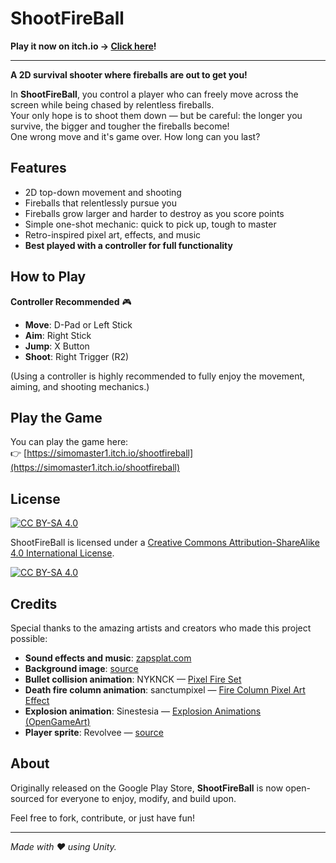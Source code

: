 # ShootFireBall

**Play it now on itch.io → [Click here](https://simomaster1.itch.io/shootfireball)!**

---

**A 2D survival shooter where fireballs are out to get you!**

In **ShootFireBall**, you control a player who can freely move across the screen while being chased by relentless fireballs.  
Your only hope is to shoot them down — but be careful: the longer you survive, the bigger and tougher the fireballs become!  
One wrong move and it's game over. How long can you last?

## Features
- 2D top-down movement and shooting
- Fireballs that relentlessly pursue you
- Fireballs grow larger and harder to destroy as you score points
- Simple one-shot mechanic: quick to pick up, tough to master
- Retro-inspired pixel art, effects, and music
- **Best played with a controller for full functionality**

## How to Play
**Controller Recommended** 🎮
- **Move**: D-Pad or Left Stick
- **Aim**: Right Stick
- **Jump**: X Button
- **Shoot**: Right Trigger (R2)

(Using a controller is highly recommended to fully enjoy the movement, aiming, and shooting mechanics.)

## Play the Game
You can play the game here:  
👉 [https://simomaster1.itch.io/shootfireball](https://simomaster1.itch.io/shootfireball)

## License

[![CC BY-SA 4.0][cc-by-sa-shield]][cc-by-sa]

ShootFireBall is licensed under a
[Creative Commons Attribution-ShareAlike 4.0 International License][cc-by-sa].

[![CC BY-SA 4.0][cc-by-sa-image]][cc-by-sa]

[cc-by-sa]: http://creativecommons.org/licenses/by-sa/4.0/
[cc-by-sa-image]: https://licensebuttons.net/l/by-sa/4.0/88x31.png
[cc-by-sa-shield]: https://img.shields.io/badge/License-CC%20BY--SA%204.0-lightgrey.svg


## Credits
Special thanks to the amazing artists and creators who made this project possible:

- **Sound effects and music**: [zapsplat.com](https://www.zapsplat.com)
- **Background image**: [source](https://agk-adventures.fandom.com/wiki/Hell)
- **Bullet collision animation**: NYKNCK — [Pixel Fire Set](https://kvsr.itch.io/pixel-fire-set)
- **Death fire column animation**: sanctumpixel — [Fire Column Pixel Art Effect](https://sanctumpixel.itch.io/fire-column-pixel-art-effect)
- **Explosion animation**: Sinestesia — [Explosion Animations (OpenGameArt)](https://opengameart.org/content/2d-explosion-animations-frame-by-frame)
- **Player sprite**: Revolvee — [source](https://www.pokecommunity.com/showthread.php?t=376935)

## About
Originally released on the Google Play Store, **ShootFireBall** is now open-sourced for everyone to enjoy, modify, and build upon.

Feel free to fork, contribute, or just have fun!

---

*Made with ❤️ using Unity.*
